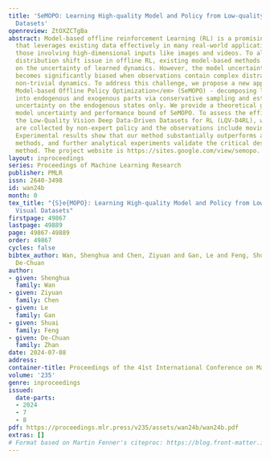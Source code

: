 ```yaml
---
title: 'SeMOPO: Learning High-quality Model and Policy from Low-quality Offline Visual
  Datasets'
openreview: ZtOXZCTgBa
abstract: Model-based offline reinforcement Learning (RL) is a promising approach
  that leverages existing data effectively in many real-world applications, especially
  those involving high-dimensional inputs like images and videos. To alleviate the
  distribution shift issue in offline RL, existing model-based methods heavily rely
  on the uncertainty of learned dynamics. However, the model uncertainty estimation
  becomes significantly biased when observations contain complex distractors with
  non-trivial dynamics. To address this challenge, we propose a new approach - <em>Separated
  Model-based Offline Policy Optimization</em> (SeMOPO) - decomposing latent states
  into endogenous and exogenous parts via conservative sampling and estimating model
  uncertainty on the endogenous states only. We provide a theoretical guarantee of
  model uncertainty and performance bound of SeMOPO. To assess the efficacy, we construct
  the Low-Quality Vision Deep Data-Driven Datasets for RL (LQV-D4RL), where the data
  are collected by non-expert policy and the observations include moving distractors.
  Experimental results show that our method substantially outperforms all baseline
  methods, and further analytical experiments validate the critical designs in our
  method. The project website is https://sites.google.com/view/semopo.
layout: inproceedings
series: Proceedings of Machine Learning Research
publisher: PMLR
issn: 2640-3498
id: wan24b
month: 0
tex_title: "{S}e{MOPO}: Learning High-quality Model and Policy from Low-quality Offline
  Visual Datasets"
firstpage: 49867
lastpage: 49889
page: 49867-49889
order: 49867
cycles: false
bibtex_author: Wan, Shenghua and Chen, Ziyuan and Gan, Le and Feng, Shuai and Zhan,
  De-Chuan
author:
- given: Shenghua
  family: Wan
- given: Ziyuan
  family: Chen
- given: Le
  family: Gan
- given: Shuai
  family: Feng
- given: De-Chuan
  family: Zhan
date: 2024-07-08
address:
container-title: Proceedings of the 41st International Conference on Machine Learning
volume: '235'
genre: inproceedings
issued:
  date-parts:
  - 2024
  - 7
  - 8
pdf: https://proceedings.mlr.press/v235/assets/wan24b/wan24b.pdf
extras: []
# Format based on Martin Fenner's citeproc: https://blog.front-matter.io/posts/citeproc-yaml-for-bibliographies/
---
```

